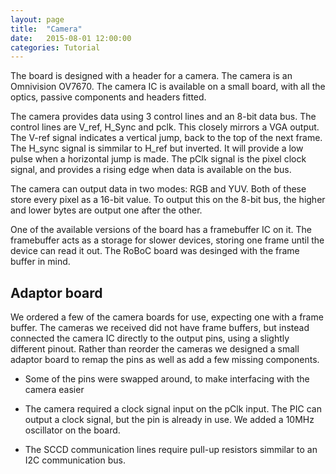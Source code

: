```yaml
---
layout: page
title:  "Camera"
date:   2015-08-01 12:00:00
categories: Tutorial
---
```


The board is designed with a header for a camera. The camera is an Omnivision OV7670. The camera IC is available on a small board, with all the optics, passive components and headers fitted. 

The camera provides data using 3 control lines and an 8-bit data bus. The control lines are V_ref, H_Sync and pclk. This closely mirrors a VGA output. The V-ref signal indicates a vertical jump, back to the top of the next frame. The H_sync signal is simmilar to H_ref but inverted. It will provide a low pulse when a horizontal jump is made. The pClk signal is the pixel clock signal, and provides a rising edge when data is available on the bus.

The camera can output data in two modes: RGB and YUV. Both of these store every pixel as a 16-bit value. To output this on the 8-bit bus, the higher and lower bytes are output one after the other.

One of the available versions of the board has a framebuffer IC on it. The framebuffer acts as a storage for slower devices, storing one frame until the device can read it out. The RoBoC board was desinged with the frame buffer in mind.


Adaptor board
-------------
We ordered a few of the camera boards for use, expecting one with a frame buffer. The cameras we received did not have frame buffers, but instead connected the camera IC directly to the output pins, using a slightly different pinout. Rather than reorder the cameras we designed a small adaptor board to remap the pins as well as add a few missing components.

 * Some of the pins were swapped around, to make interfacing with the camera easier

 * The camera required a clock signal input on the pClk input. The PIC can output a clock signal, but the pin is already in use. We added a 10MHz oscillator on the board.

 * The SCCD communication lines require pull-up resistors simmilar to an I2C communication bus.



